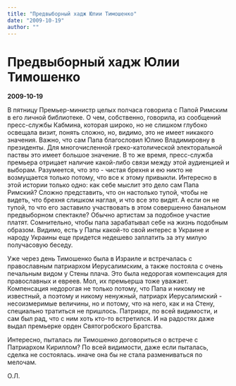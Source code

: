 ```yaml
---
title: "Предвыборный хадж Юлии Тимошенко"
date: "2009-10-19"
author: ""
---
```


# Предвыборный хадж Юлии Тимошенко

**2009-10-19** 

В пятницу Премьер-министр целых полчаса говорила с Папой Римским в его личной библиотеке. О чем, собственно, говорила, из сообщений пресс-службы Кабмина, которая широко, но не слишком глубоко освещала визит, понять сложно, но, видимо, это не имеет никакого значения. Важно, что сам Папа благословил Юлию Владимировну в президенты. Для многочисленной греко-католической электоральной паствы это имеет большое значение. В то же время, пресс-служба премьера отрицает наличие какой-либо связи между этой аудиенцией и выборам. Разумеется, что это - чистая брехня и ею никто не возмущается только потому, что все к этому привыкли. Интересно в этой истории только одно: как себе мыслит это дело сам Папа Римский? Сложно представить, что он настолько тупой, чтобы не видеть, что брехня слишком наглая, и что все это видят. А если он не тупой, то что его заставило участвовать в этом совершенно банальном предвыборном спектакле? Обычно артистам за подобное участие платят. Сомнительно, чтобы папа зарабатывал себе на жизнь подобным образом. Видимо, есть у Папы какой-то свой интерес в Украине и народу Украины еще придется недешево заплатить за эту милую получасовую беседу.

Уже через день Тимошенко была в Израиле и встречалась с православным патриархом Иерусалимским, а также постояла с очень печальным видом у Стены плача. Это была недорогая компенсация для православных и евреев. Мол, их премьерша тоже уважает. Компенсация недорогая не только потому, что Папа и никому не известный, а поэтому и никому ненужный, патриарх Иерусалимский - несоизмеримые величины, но и потому, что на него, как и на Стену, специально тратиться не пришлось. Патриарх, по всей видимости, и сам был рад, что с ним хоть кто-то встретился. И на радостях даже выдал премьерке орден Святогробского Братства.

Интересно, пыталась ли Тимошенко договориться о встрече с Патриархом Кириллом? По всей видимости, даже если пыталась, сделка не состоялась. иначе она бы не стала размениваться по мелочам.

О.Л.